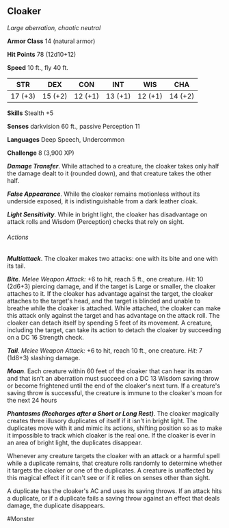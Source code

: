 ## Cloaker

*Large aberration, chaotic neutral*

**Armor Class** 14 (natural armor)

**Hit Points** 78 (12d10+12)

**Speed** 10 ft., fly 40 ft.

| STR     | DEX     | CON     | INT     | WIS     | CHA     |
|---------|---------|---------|---------|---------|---------|
| 17 (+3) | 15 (+2) | 12 (+1) | 13 (+1) | 12 (+1) | 14 (+2) |

**Skills** Stealth +5

**Senses** darkvision 60 ft., passive Perception 11

**Languages** Deep Speech, Undercommon

**Challenge** 8 (3,900 XP)

***Damage Transfer***. While attached to a creature, the cloaker takes only half the damage dealt to it (rounded down), and that creature takes the other half.

***False Appearance***. While the cloaker remains motionless without its underside exposed, it is indistinguishable from a dark leather cloak.

***Light Sensitivity***. While in bright light, the cloaker has disadvantage on attack rolls and Wisdom (Perception) checks that rely on sight.

###### Actions

***Multiattack***. The cloaker makes two attacks: one with its bite and one with its tail.

***Bite***. *Melee Weapon Attack:* +6 to hit, reach 5 ft., one creature. *Hit:* 10 (2d6+3) piercing damage, and if the target is Large or smaller, the cloaker attaches to it. If the cloaker has advantage against the target, the cloaker attaches to the target's head, and the target is blinded and unable to breathe while the cloaker is attached. While attached, the cloaker can make this attack only against the target and has advantage on the attack roll. The cloaker can detach itself by spending 5 feet of its movement. A creature, including the target, can take its action to detach the cloaker by succeeding on a DC 16 Strength check.

***Tail***. *Melee Weapon Attack:* +6 to hit, reach 10 ft., one creature. *Hit:* 7 (1d8+3) slashing damage.

***Moan***. Each creature within 60 feet of the cloaker that can hear its moan and that isn't an aberration must succeed on a DC 13 Wisdom saving throw or become frightened until the end of the cloaker's next turn. If a creature's saving throw is successful, the creature is immune to the cloaker's moan for the next 24 hours

***Phantasms (Recharges after a Short or Long Rest)***. The cloaker magically creates three illusory duplicates of itself if it isn't in bright light. The duplicates move with it and mimic its actions, shifting position so as to make it impossible to track which cloaker is the real one. If the cloaker is ever in an area of bright light, the duplicates disappear.

Whenever any creature targets the cloaker with an attack or a harmful spell while a duplicate remains, that creature rolls randomly to determine whether it targets the cloaker or one of the duplicates. A creature is unaffected by this magical effect if it can't see or if it relies on senses other than sight.

A duplicate has the cloaker's AC and uses its saving throws. If an attack hits a duplicate, or if a duplicate fails a saving throw against an effect that deals damage, the duplicate disappears.

#Monster
